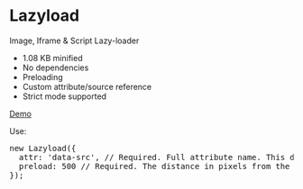 # Lazyload
Image, Iframe &#38; Script Lazy-loader

<ul>
  <li>1.08 KB minified</li>
  <li>No dependencies</li>
  <li>Preloading</li>
  <li>Custom attribute/source reference</li>
  <li>Strict mode supported</li>
</ul>

<p><a href="http://codepen.io/depthdev/pen/xwYXJN" target="_blank">Demo</a></p>

<p>Use:</p>
<pre>
new Lazyload({
  attr: 'data-src', // Required. Full attribute name. This doubles as the selector AND source for the src attribute.
  preload: 500 // Required. The distance in pixels from the bottom of the viewport to start loading the next elements src.
});
</pre>
